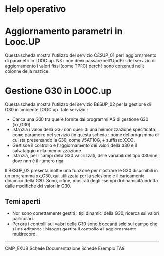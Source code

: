 # Help operativo

# Aggiornamento parametri in Looc.UP
Questa scheda mostra l'utilizzo del servizio C£SUP_01 per l'aggiornamento di parametri in LOOC.up.
NB :  non devo passare nell'UpdPar del servizio di aggiornamento i valori fissi (come TPRC) perchè sono contenuti nelle colonne della matrice.
# Gestione G30 in LOOC.up
Questa scheda mostra l'utilizzo del servizio B£SUP_02 per la gestione di G30 in ambiente LOOC.up.
Tale servizio : 

- Carica una G30 tra quelle fornite dai programmi AS di gestione G30 (xx_G30).
- Istanzia i valori della G30 con quelli di una memorizzazione specificata come parametro nel servizio (in questa scheda :  nome del programma di cui sta presentando la G30, come V5AT10G, + suffisso XXX).
- Gestisce il controllo e l'aggiornamento dei valori della G30 e il salvataggio della memorizzazione.
- Istanzia, per i campi della G30 valorizzati, delle variabili del tipo G30nnn, dove nnn è il numero riga.

Il B£SUP_02 presenta inoltre una funzione per mostrare le G30 disponibili in un programma xx_G30, qui utilizzata per la selezione e il caricamento dinamico della G30. Sono, infine, mostrati degli esempi di dinamicità indotta dalle modifiche dei valori in G30.

## Temi aperti

- Non sono correttamente gestiti :  tipi dinamici della G30, ricerca sui valori particolari.
- Per ora i controlli sui valori della G30 sono bloccanti solo sul campo che si sta editando :  bisogna gestire il controllo e l'aggiornamento multirecord.

****
<a class="tag">CMP_EXUB</a>
<a class="tag">Schede</a>
<a class="tag">Documentazione Schede</a>
<a class="tag">Esempio TAG</a>


